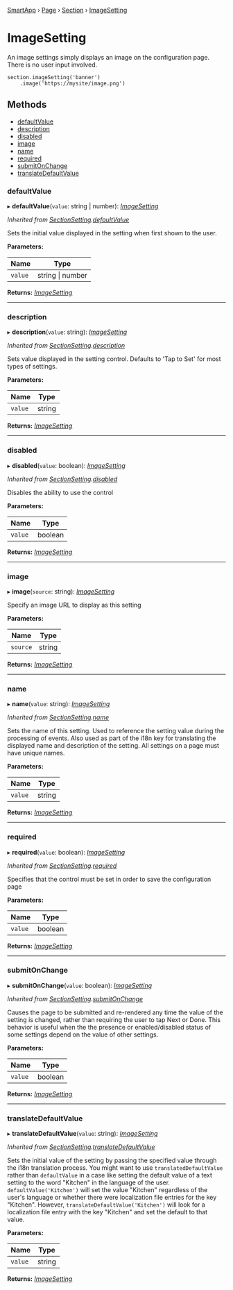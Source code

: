 [SmartApp](_smart_app_d_.smartapp.md) › [Page](_pages_page_d_.page.md) › [Section](_pages_section_d_.section.md) ›  [ImageSetting](_pages_image_setting_d_.imagesetting.md)

# ImageSetting

An image settings simply displays an image on the configuration page. There is no user input involved.
```
section.imageSetting('banner')
    .image('https://mysite/image.png')
```

## Methods

* [defaultValue](_pages_image_setting_d_.imagesetting.md#defaultvalue)
* [description](_pages_image_setting_d_.imagesetting.md#description)
* [disabled](_pages_image_setting_d_.imagesetting.md#disabled)
* [image](_pages_image_setting_d_.imagesetting.md#image)
* [name](_pages_image_setting_d_.imagesetting.md#name)
* [required](_pages_image_setting_d_.imagesetting.md#required)
* [submitOnChange](_pages_image_setting_d_.imagesetting.md#submitonchange)
* [translateDefaultValue](_pages_image_setting_d_.imagesetting.md#translatedefaultvalue)


###  defaultValue

▸ **defaultValue**(`value`: string | number): *[ImageSetting](_pages_image_setting_d_.imagesetting.md)*

*Inherited from [SectionSetting](_pages_section_setting_d_.sectionsetting.md).[defaultValue](_pages_section_setting_d_.sectionsetting.md#defaultvalue)*

Sets the initial value displayed in the setting when first shown to the user.

**Parameters:**

Name | Type |
------ | ------ |
`value` | string &#124; number |

**Returns:** *[ImageSetting](_pages_image_setting_d_.imagesetting.md)*

___

###  description

▸ **description**(`value`: string): *[ImageSetting](_pages_image_setting_d_.imagesetting.md)*

*Inherited from [SectionSetting](_pages_section_setting_d_.sectionsetting.md).[description](_pages_section_setting_d_.sectionsetting.md#description)*

Sets value displayed in the setting control. Defaults to 'Tap to Set' for most types of settings.

**Parameters:**

Name | Type |
------ | ------ |
`value` | string |

**Returns:** *[ImageSetting](_pages_image_setting_d_.imagesetting.md)*

___

###  disabled

▸ **disabled**(`value`: boolean): *[ImageSetting](_pages_image_setting_d_.imagesetting.md)*

*Inherited from [SectionSetting](_pages_section_setting_d_.sectionsetting.md).[disabled](_pages_section_setting_d_.sectionsetting.md#disabled)*

Disables the ability to use the control

**Parameters:**

Name | Type |
------ | ------ |
`value` | boolean |

**Returns:** *[ImageSetting](_pages_image_setting_d_.imagesetting.md)*

___

###  image

▸ **image**(`source`: string): *[ImageSetting](_pages_image_setting_d_.imagesetting.md)*

Specify an image URL to display as this setting

**Parameters:**

Name | Type |
------ | ------ |
`source` | string |

**Returns:** *[ImageSetting](_pages_image_setting_d_.imagesetting.md)*

___

###  name

▸ **name**(`value`: string): *[ImageSetting](_pages_image_setting_d_.imagesetting.md)*

*Inherited from [SectionSetting](_pages_section_setting_d_.sectionsetting.md).[name](_pages_section_setting_d_.sectionsetting.md#name)*

Sets the name of this setting. Used to reference the setting value during the processing of events. Also
used as part of the i18n key for translating the displayed name and description of the setting. All settings
on a page must have unique names.

**Parameters:**

Name | Type |
------ | ------ |
`value` | string |

**Returns:** *[ImageSetting](_pages_image_setting_d_.imagesetting.md)*

___

###  required

▸ **required**(`value`: boolean): *[ImageSetting](_pages_image_setting_d_.imagesetting.md)*

*Inherited from [SectionSetting](_pages_section_setting_d_.sectionsetting.md).[required](_pages_section_setting_d_.sectionsetting.md#required)*

Specifies that the control must be set in order to save the configuration page

**Parameters:**

Name | Type |
------ | ------ |
`value` | boolean |

**Returns:** *[ImageSetting](_pages_image_setting_d_.imagesetting.md)*

___

###  submitOnChange

▸ **submitOnChange**(`value`: boolean): *[ImageSetting](_pages_image_setting_d_.imagesetting.md)*

*Inherited from [SectionSetting](_pages_section_setting_d_.sectionsetting.md).[submitOnChange](_pages_section_setting_d_.sectionsetting.md#submitonchange)*

Causes the page to be submitted and re-rendered any time the value of the setting is changed, rather than
requiring the user to tap Next or Done. This behavior is useful when the the presence or enabled/disabled
status of some settings depend on the value of other settings.

**Parameters:**

Name | Type |
------ | ------ |
`value` | boolean |

**Returns:** *[ImageSetting](_pages_image_setting_d_.imagesetting.md)*

___

###  translateDefaultValue

▸ **translateDefaultValue**(`value`: string): *[ImageSetting](_pages_image_setting_d_.imagesetting.md)*

*Inherited from [SectionSetting](_pages_section_setting_d_.sectionsetting.md).[translateDefaultValue](_pages_section_setting_d_.sectionsetting.md#translatedefaultvalue)*

Sets the initial value of the setting by passing the specified value through the i18n translation process.
You might want to use `translatedDefaultValue` rather than `defaultValue` in a case like setting the
default value of a text setting to the word "Kitchen" in the language of the user. `defaultValue('Kitchen')`
will set the value "Kitchen" regardless of the user's language or whether there were localization file entries
for the key "Kitchen". However, `translateDefaultValue('Kitchen')` will look for a localization file entry
with the key "Kitchen" and set the default to that value.

**Parameters:**

Name | Type |
------ | ------ |
`value` | string |

**Returns:** *[ImageSetting](_pages_image_setting_d_.imagesetting.md)*

